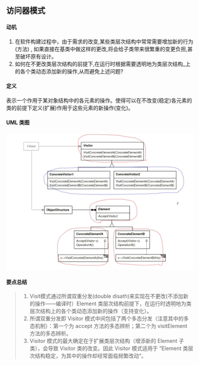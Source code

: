 ## 访问器模式

#### 动机

1. 在软件构建过程中，由于需求的改变,某些类层次结构中常常需要增加新的行为(方法) , 如果直接在基类中做这样的更改,将会给子类带来很繁重的变更负担,甚至破坏原有设计。
2. 如何在不更改类层次结构的前提下,在运行时根据需要透明地为类层次结构_上的各个类动态添加新的操作,从而避免上述问题?

#### 定义

表示一个作用于某对象结构中的各元素的操作。使得可以在不改变(稳定)各元素的类的前提下定义(扩展)作用于这些元素的新操作(变化)。

#### UML 类图

![](figure/Visitor.png)

#### 要点总结

> 1. Visit模式通过所谓双重分发(double disath)来实现在不更改(不添加新的操作——编译时）Element 类层次结构前提下，在运行时透明地为类层次结构上的各个类动态添加新的操作（支持变化）。
> 2. 所谓双重分发即 Visitor 模式中间包括了两个多态分发（注意其中的多态机制）：第一个为 accept 方法的多态辨析；第二个为 visitElement 方法的多态辨析。
> 3. Visitor 模式的最大确定在于扩展类层次结构（增添新的 Element 子类），会导致 Visitor 类的改变。因此 Visitor 模式适用于 ”Element 类层次结构稳定，为其中的操作却经常面临频繁改动“。